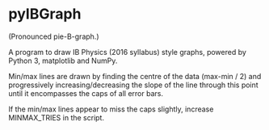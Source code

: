 # pyIBGraph
(Pronounced pie-B-graph.)

A program to draw IB Physics (2016 syllabus) style graphs, powered by Python 3, matplotlib and NumPy.

Min/max lines are drawn by finding the centre of the data (max-min / 2) and progressively increasing/decreasing the slope of the line through this point until it encompasses the caps of all error bars.

If the min/max lines appear to miss the caps slightly, increase MINMAX_TRIES in the script.
